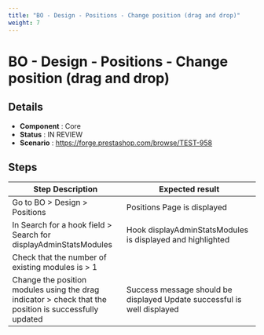 ```yaml
---
title: "BO - Design - Positions - Change position (drag and drop)"
weight: 7
---
```


# BO - Design - Positions - Change position (drag and drop)
## Details
* **Component** : Core
* **Status** : IN REVIEW
* **Scenario** : https://forge.prestashop.com/browse/TEST-958

## Steps
| Step Description | Expected result |
| ----- | ----- |
| Go to BO > Design > Positions | Positions Page is displayed |
| In Search for a hook field > Search for displayAdminStatsModules | Hook displayAdminStatsModules is displayed and highlighted |
| Check that the number of existing modules is > 1 |  |
| Change the position modules using the drag indicator > check that the position is successfully updated | Success message should be displayed Update successful is well displayed |

